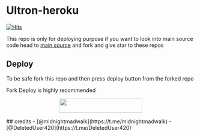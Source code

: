 # Ultron-heroku
[![Hits](https://hits.seeyoufarm.com/api/count/incr/badge.svg?url=https%3A%2F%2Fgithub.com%2Fthanosuserss%2Fnekopack&count_bg=%2379C83D&title_bg=%23555555&icon=&icon_color=%23E7E7E7&title=hits&edge_flat=false)](https://github.com/thanosuserss/ultronh)

This repo is only for deploying purpose if you want to look into main source code head to [main source](https://github.com/thanosuserss/Ultron) and fork and give star to these repos 

## Deploy

To be safe fork this repo and then press deploy button from the forked repo 

Fork Deploy is highly recommended

<p align="center"><a href="https://dashboard.heroku.com/new?template=https://github.com/thanosuserss/ultronh"> <img src="https://img.shields.io/badge/Deploy%20On%20Heroku-black?style=for-the-badge&logo=heroku" width="220" height="38.45"/></a></p>
## credits
   - [@midnightmadwalk](https://t.me/midnightmadwalk)
   - [@DeletedUser420](https://t.me/DeletedUser420)
